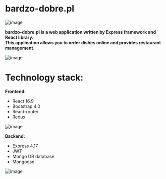 # bardzo-dobre.pl

![image](https://user-images.githubusercontent.com/48060008/66311714-63d20400-e90f-11e9-8970-6ddb0e697203.png)

**bardzo-dobre.pl is a web application written by Express framework and React library. \
This application allows you to order dishes online and provides restaurant management.**

![image](https://user-images.githubusercontent.com/48060008/66311754-895f0d80-e90f-11e9-9dab-9131c2debf38.png)

# Technology stack:

**Frontend:**
-	React 16.9
-	Bootstrap 4.0
-	React-router
- Redux

![image](https://user-images.githubusercontent.com/48060008/66311817-adbaea00-e90f-11e9-8648-b2e0c9256d59.png)

**Backend:**
-	Express 4.17
-	JWT
- Mongo DB database
- Mongoose 


![image](https://user-images.githubusercontent.com/48060008/66311871-c9be8b80-e90f-11e9-8418-9b989f0e6ba9.png)
